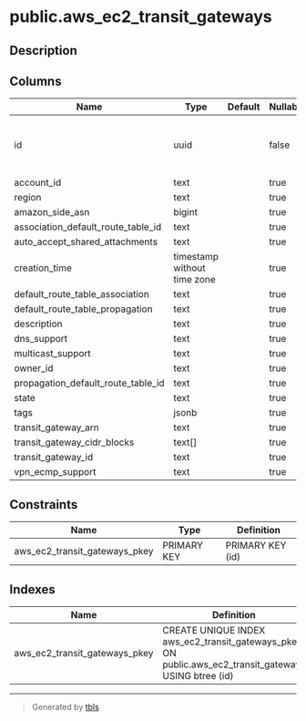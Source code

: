 # public.aws_ec2_transit_gateways

## Description

## Columns

| Name | Type | Default | Nullable | Children | Parents | Comment |
| ---- | ---- | ------- | -------- | -------- | ------- | ------- |
| id | uuid |  | false | [public.aws_ec2_transit_gateway_attachments](public.aws_ec2_transit_gateway_attachments.md) [public.aws_ec2_transit_gateway_route_tables](public.aws_ec2_transit_gateway_route_tables.md) [public.aws_ec2_transit_gateway_vpc_attachments](public.aws_ec2_transit_gateway_vpc_attachments.md) [public.aws_ec2_transit_gateway_peering_attachments](public.aws_ec2_transit_gateway_peering_attachments.md) [public.aws_ec2_transit_gateway_multicast_domains](public.aws_ec2_transit_gateway_multicast_domains.md) |  |  |
| account_id | text |  | true |  |  |  |
| region | text |  | true |  |  |  |
| amazon_side_asn | bigint |  | true |  |  |  |
| association_default_route_table_id | text |  | true |  |  |  |
| auto_accept_shared_attachments | text |  | true |  |  |  |
| creation_time | timestamp without time zone |  | true |  |  |  |
| default_route_table_association | text |  | true |  |  |  |
| default_route_table_propagation | text |  | true |  |  |  |
| description | text |  | true |  |  |  |
| dns_support | text |  | true |  |  |  |
| multicast_support | text |  | true |  |  |  |
| owner_id | text |  | true |  |  |  |
| propagation_default_route_table_id | text |  | true |  |  |  |
| state | text |  | true |  |  |  |
| tags | jsonb |  | true |  |  |  |
| transit_gateway_arn | text |  | true |  |  |  |
| transit_gateway_cidr_blocks | text[] |  | true |  |  |  |
| transit_gateway_id | text |  | true |  |  |  |
| vpn_ecmp_support | text |  | true |  |  |  |

## Constraints

| Name | Type | Definition |
| ---- | ---- | ---------- |
| aws_ec2_transit_gateways_pkey | PRIMARY KEY | PRIMARY KEY (id) |

## Indexes

| Name | Definition |
| ---- | ---------- |
| aws_ec2_transit_gateways_pkey | CREATE UNIQUE INDEX aws_ec2_transit_gateways_pkey ON public.aws_ec2_transit_gateways USING btree (id) |

---

> Generated by [tbls](https://github.com/k1LoW/tbls)

